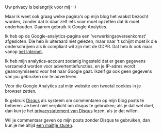 <!--
.. title: Privacystatement
.. slug: privacy
.. date: 2018-08-29 21:29:00 UTC+02:00
.. tags: johanv.org
.. type: text
-->

Uw privacy is belangrijk voor mij :-)

Maar ik weet ook graag welke pagina's op mijn blog het vaakst bezocht worden,
zonder dat ik daar zelf iets voor moet opzetten dat ik moet onderhouden.
Daarom gebruik ik Google Analytics.

Ik heb op de Google-analytics-pagina een 'verwerkingsovereenkomst'
afgesloten. Die heb ik uiteraard niet gelezen, maar naar 't schijnt moet
ik die onderschrijven als ik compliant wil zijn met de GDPR. Dat heb ik ook maar vanop
[het Internet](https://reinder.eu/blog/nieuws/google-analytics-avg-gdpr).

Ik heb mijn analytics-account zodanig ingesteld dat er geen gegevens
verzameld worden voor advertentiefuncties, en je IP-adres wordt
geanonymiseerd voor het naar Google gaat. Ikzelf ga ook geen gegevens
van jou gebruiken om te adverteren.

Voor die Google Analytics zal mijn website een tweetal cookies in je
browser zetten.

Ik gebruik [Disqus](https://disqus.com) als systeem om commentaren op mijn
blog posts te beheren. Je bent niet verplicht om disqus te gebruiken; als
je dat wel doet, dan kun je het
[privacystatement van Disqus](https://help.disqus.com/terms-and-policies/disqus-privacy-policy)
lezen, als je dat willen.

Wil je commentaar geven op mijn posts zonder Disqus te gebruiken, dan
kun je me altijd [een mailtje sturen](/pages/contact/).
